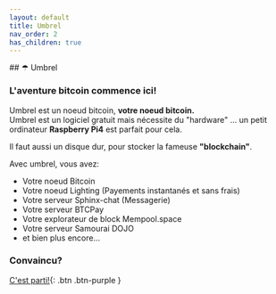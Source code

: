 ```yaml
---
layout: default
title: Umbrel
nav_order: 2
has_children: true
---
```


##️ ☂ Umbrel 	

###  L'aventure bitcoin commence ici! 

Umbrel est un noeud bitcoin, **votre noeud bitcoin.** <br>
Umbrel est un logiciel gratuit mais nécessite du "hardware" ...
un petit ordinateur **Raspberry Pi4** est parfait pour cela. <br>

Il faut aussi un disque dur, pour stocker la fameuse **"blockchain"**.  <br>

Avec umbrel, vous avez:

- Votre noeud Bitcoin
- Votre noeud Lighting (Payements instantanés et sans frais)
- Votre serveur Sphinx-chat (Messagerie)
- Votre serveur BTCPay
- Votre explorateur de block Mempool.space 
- Votre serveur Samourai DOJO
- et bien plus encore...


### Convaincu? 

[C'est parti!](/bitpaint-tutos/umbrel/installation/Pre-requis.html){: .btn .btn-purple }
